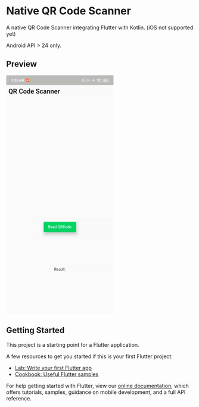 # Native QR Code Scanner

A native QR Code Scanner integrating Flutter with Kotlin. (iOS not supported yet)

Android API > 24 only.

## Preview

![Preview](https://github.com/Vitor-Bukovitz/native_qr_scanner/blob/master/preview.gif)

## Getting Started

This project is a starting point for a Flutter application.

A few resources to get you started if this is your first Flutter project:

- [Lab: Write your first Flutter app](https://flutter.dev/docs/get-started/codelab)
- [Cookbook: Useful Flutter samples](https://flutter.dev/docs/cookbook)

For help getting started with Flutter, view our
[online documentation](https://flutter.dev/docs), which offers tutorials,
samples, guidance on mobile development, and a full API reference.
